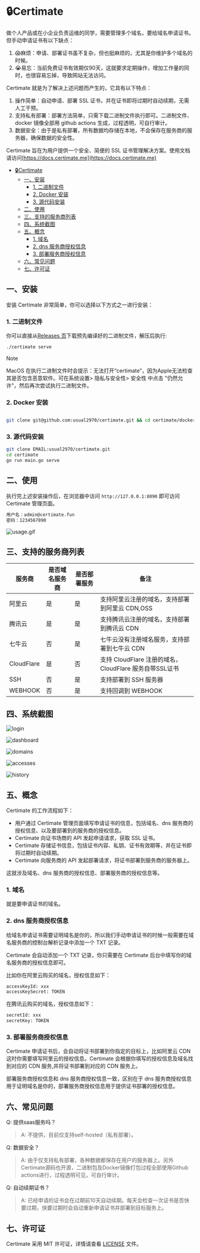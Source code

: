 

# 🔒Certimate

做个人产品或在小企业负责运维的同学，需要管理多个域名，要给域名申请证书。但手动申请证书有以下缺点：

1. 😱麻烦：申请、部署证书虽不复杂，但也挺麻烦的，尤其是你维护多个域名的时候。
2. 😭易忘：当前免费证书有效期仅90天，这就要求定期操作，增加工作量的同时，也很容易忘掉，导致网站无法访问。

Certimate 就是为了解决上述问题而产生的，它具有以下特点：

1. 操作简单：自动申请、部署 SSL 证书，并在证书即将过期时自动续期，无需人工干预。
2. 支持私有部署：部署方法简单，只需下载二进制文件执行即可。二进制文件、docker 镜像全部用 github actions 生成，过程透明，可自行审计。
3. 数据安全：由于是私有部署，所有数据均存储在本地，不会保存在服务商的服务器，确保数据的安全性。


Certimate 旨在为用户提供一个安全、简便的 SSL 证书管理解决方案。使用文档请访问[https://docs.certimate.me](https://docs.certimate.me)

- [🔒Certimate](#certimate)
  - [一、安装](#一安装)
    - [1. 二进制文件](#1-二进制文件)
    - [2. Docker 安装](#2-docker-安装)
    - [3. 源代码安装](#3-源代码安装)
  - [二、使用](#二使用)
  - [三、支持的服务商列表](#三支持的服务商列表)
  - [四、系统截图](#四系统截图)
  - [五、概念](#五概念)
    - [1. 域名](#1-域名)
    - [2. dns 服务商授权信息](#2-dns-服务商授权信息)
    - [3. 部署服务商授权信息](#3-部署服务商授权信息)
  - [六、常见问题](#六常见问题)
  - [七、许可证](#七许可证)



## 一、安装

安装 Certimate 非常简单，你可以选择以下方式之一进行安装：

### 1. 二进制文件

你可以直接从[Releases 页](https://github.com/usual2970/certimate/releases)下载预先编译好的二进制文件，解压后执行:

```bash
./certimate serve
```

> [!NOTE]
> MacOS 在执行二进制文件时会提示：无法打开“certimate”，因为Apple无法检查其是否包含恶意软件。可在系统设置> 隐私与安全性> 安全性 中点击 "仍然允许"，然后再次尝试执行二进制文件。


### 2. Docker 安装

```bash

git clone git@github.com:usual2970/certimate.git && cd certimate/docker && docker compose up -d

```

### 3. 源代码安装

```bash
git clone EMAIL:usual2970/certimate.git
cd certimate
go run main.go serve
```


## 二、使用

执行完上述安装操作后，在浏览器中访问 `http://127.0.0.1:8090` 即可访问 Certimate 管理页面。

```bash
用户名：admin@certimate.fun
密码：1234567890
```

![usage.gif](https://i.imgur.com/zpCoLVM.gif)

## 三、支持的服务商列表

| 服务商 | 是否域名服务商 | 是否部署服务 | 备注 |
|------|------|-----|------|
| 阿里云| 是 | 是 | 支持阿里云注册的域名，支持部署到阿里云 CDN,OSS |
| 腾讯云| 是 | 是 | 支持腾讯云注册的域名，支持部署到腾讯云 CDN |
| 七牛云| 否 | 是 | 七牛云没有注册域名服务，支持部署到七牛云 CDN |
|CloudFlare| 是 | 否 | 支持 CloudFlare 注册的域名，CloudFlare 服务自带SSL证书 |
|SSH| 否 | 是 | 支持部署到 SSH 服务器 |
|WEBHOOK| 否 | 是 | 支持回调到 WEBHOOK |




## 四、系统截图

![login](https://i.imgur.com/SYjjbql.jpeg)

![dashboard](https://i.imgur.com/WMVbBId.jpeg)

![domains](https://i.imgur.com/8wit3ZA.jpeg)

![accesses](https://i.imgur.com/EWtOoJ0.jpeg)

![history](https://i.imgur.com/aaPtSW7.jpeg)


## 五、概念

Certimate 的工作流程如下：

* 用户通过 Certimate 管理页面填写申请证书的信息，包括域名、dns 服务商的授权信息、以及要部署到的服务商的授权信息。
* Certimate 向证书场商的 API 发起申请请求，获取 SSL 证书。
* Certimate 存储证书信息，包括证书内容、私钥、证书有效期等，并在证书即将过期时自动续期。
* Certimate 向服务商的 API 发起部署请求，将证书部署到服务商的服务器上。

这就涉及域名、dns 服务商的授权信息、部署服务商的授权信息等。

### 1. 域名

就是要申请证书的域名。

### 2. dns 服务商授权信息

给域名申请证书需要证明域名是你的，所以我们手动申请证书的时候一般需要在域名服务商的控制台解析记录中添加一个 TXT 记录。

Certimate 会自动添加一个 TXT 记录，你只需要在 Certimate 后台中填写你的域名服务商的授权信息即可。

比如你在阿里云购买的域名，授权信息如下：

```bash
accessKeyId: xxx
accessKeySecret: TOKEN
```

在腾讯云购买的域名，授权信息如下：

```bash
secretId: xxx
secretKey: TOKEN
```

### 3. 部署服务商授权信息

Certimate 申请证书后，会自动将证书部署到你指定的目标上，比如阿里云 CDN 这时你需要填写阿里云的授权信息。Certimate 会根据你填写的授权信息及域名找到对应的 CDN 服务,并将证书部署到对应的 CDN 服务上。

部署服务商授权信息和 dns 服务商授权信息一致，区别在于 dns 服务商授权信息用于证明域名是你的，部署服务商授权信息用于提供证书部署的授权信息。

## 六、常见问题


Q: 提供saas服务吗？

> A: 不提供，目前仅支持self-hosted（私有部署）。

Q: 数据安全？

> A: 由于仅支持私有部署，各种数据都保存在用户的服务器上。另外Certimate源码也开源，二进制包及Docker镜像打包过程全部使用Github actions进行，过程透明可见，可自行审计。

Q: 自动续期证书？

> A: 已经申请的证书会在过期前10天自动续期。每天会检查一次证书是否快要过期，快要过期时会自动重新申请证书并部署到目标服务上。



## 七、许可证

Certimate 采用 MIT 许可证，详情请查看 [LICENSE](LICENSE.md) 文件。
